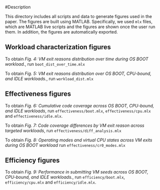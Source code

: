 #Description

This directory includes all scripts and data to generate figures used in the paper. The figures are built using MATLAB.
Specifically, we used ``mlx`` files, which are MATLAB live scripts and the figures are shown once the user run them. In addition, the figures are automatically exported.

## Workload characterization figures

To obtain *Fig. 4: VM exit reasons distribution over time during OS BOOT workload.*, run ``boot_dist_over_time.mlx``

To obtain *Fig. 5: VM exit reasons distribution over OS BOOT, CPU-bound, and IDLE workloads.*, run ``workload_dist.mlx``


## Effectiveness figures

To obtain *Fig. 6: Cumulative code coverage across OS BOOT, CPU-bound, and IDLE workloads*, run ``effectiveness/boot.mlx``, ``effectiveness/cpu.mlx`` and ``effectiveness/idle.mlx``.

To obtain *Fig. 7: Code coverage differences by VM exit reason across targeted workloads*, run ``effectiveness/diff_analysis.mlx``

To obtain *Fig. 8: Operating modes and virtual CPU states across VM exits during OS BOOT workload* run ``effectiveness/cr0_modes.mlx``

## Efficiency figures

To obtain *Fig. 9: Performance in submitting VM seeds across OS BOOT, CPU-bound, and IDLE workloads.*, run ``efficiency/boot.mlx``, ``efficiency/cpu.mlx`` and ``efficiency/idle.mlx``.
